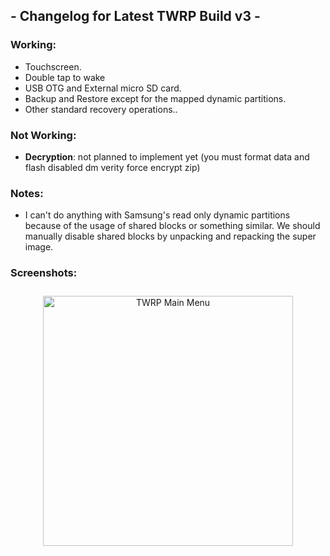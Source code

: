 ## - Changelog for Latest TWRP Build v3 -

### Working:
- Touchscreen.
- Double tap to wake
- USB OTG and External micro SD card.
- Backup and Restore except for the mapped dynamic partitions.
- Other standard recovery operations..

### Not Working:
- **Decryption**: not planned to implement yet (you must format data and flash disabled dm verity force encrypt zip)

### Notes:
- I can't do anything with Samsung's read only dynamic partitions because of the usage of shared blocks or something similar. We should manually disable shared blocks by unpacking and repacking the super image.

### Screenshots:

<p align="center">
  <img src="https://github.com/user-attachments/assets/32e645b6-39cf-4c02-b5b3-e61487c63ca8" alt="TWRP Main Menu" width="400px" style="margin: 10px;">
</p>
